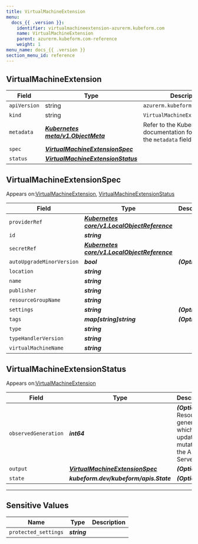 ```yaml
---
title: VirtualMachineExtension
menu:
  docs_{{ .version }}:
    identifier: virtualmachineextension-azurerm.kubeform.com
    name: VirtualMachineExtension
    parent: azurerm.kubeform.com-reference
    weight: 1
menu_name: docs_{{ .version }}
section_menu_id: reference
---
```


## VirtualMachineExtension
| Field | Type | Description |
| ------ | ----- | ----------- |
| `apiVersion` | string | `azurerm.kubeform.com/v1alpha1` |
|    `kind` | string | `VirtualMachineExtension` |
| `metadata` | ***[Kubernetes meta/v1.ObjectMeta](https://kubernetes.io/docs/reference/generated/kubernetes-api/v1.13/#objectmeta-v1-meta)***|Refer to the Kubernetes API documentation for the fields of the `metadata` field.|
| `spec` | ***[VirtualMachineExtensionSpec](#virtualmachineextensionspec)***||
| `status` | ***[VirtualMachineExtensionStatus](#virtualmachineextensionstatus)***||
## VirtualMachineExtensionSpec

Appears on:[VirtualMachineExtension](#virtualmachineextension), [VirtualMachineExtensionStatus](#virtualmachineextensionstatus)

| Field | Type | Description |
| ------ | ----- | ----------- |
| `providerRef` | ***[Kubernetes core/v1.LocalObjectReference](https://kubernetes.io/docs/reference/generated/kubernetes-api/v1.13/#localobjectreference-v1-core)***||
| `id` | ***string***||
| `secretRef` | ***[Kubernetes core/v1.LocalObjectReference](https://kubernetes.io/docs/reference/generated/kubernetes-api/v1.13/#localobjectreference-v1-core)***||
| `autoUpgradeMinorVersion` | ***bool***| ***(Optional)*** |
| `location` | ***string***||
| `name` | ***string***||
| `publisher` | ***string***||
| `resourceGroupName` | ***string***||
| `settings` | ***string***| ***(Optional)*** |
| `tags` | ***map[string]string***| ***(Optional)*** |
| `type` | ***string***||
| `typeHandlerVersion` | ***string***||
| `virtualMachineName` | ***string***||
## VirtualMachineExtensionStatus

Appears on:[VirtualMachineExtension](#virtualmachineextension)

| Field | Type | Description |
| ------ | ----- | ----------- |
| `observedGeneration` | ***int64***| ***(Optional)*** Resource generation, which is updated on mutation by the API Server.|
| `output` | ***[VirtualMachineExtensionSpec](#virtualmachineextensionspec)***| ***(Optional)*** |
| `state` | ***kubeform.dev/kubeform/apis.State***| ***(Optional)*** |
---
## Sensitive Values
| Name | Type | Description |
|------|------|-------------|
| `protected_settings` | ***string*** ||
